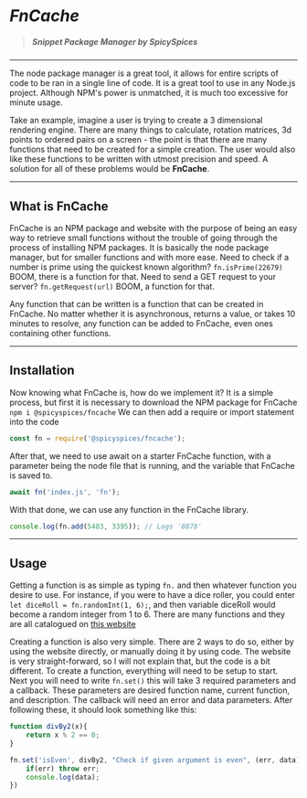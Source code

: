 # ***FnCache***
> ##### Snippet Package Manager by SpicySpices

***
The node package manager is a great tool, it allows for entire scripts of code to be ran in a single line of code. It is a great tool to use in any Node.js project. Although NPM's power is unmatched, it is much too excessive for minute usage.

Take an example, imagine a user is trying to create a 3 dimensional rendering engine. There are many things to calculate, rotation matrices, 3d points to ordered pairs on a screen - the point is that there are many functions that need to be created for a simple creation. The user would also like these functions to be written with utmost precision and speed. A solution for all of these problems would be **FnCache**.
***
## What is FnCache
FnCache is an NPM package and website with the purpose of being an easy way to retrieve small functions without the trouble of going through the process of installing NPM packages. It is basically the node package manager, but for smaller functions and with more ease. Need to check if a number is prime using the quickest known algorithm? `fn.isPrime(22679)` BOOM, there is a function for that. Need to send a GET request to your server? `fn.getRequest(url)` BOOM, a function for that.

Any function that can be written is a function that can be created in FnCache. No matter whether it is asynchronous, returns a value, or takes 10 minutes to resolve, any function can be added to FnCache, even ones containing other functions.

***

## Installation
Now knowing what FnCache is, how do we implement it? It is a simple process, but first it is necessary to download the NPM package for FnCache
`npm i @spicyspices/fncache`
We can then add a require or import statement into the code
```js
const fn = require('@spicyspices/fncache');
```
After that, we need to use await on a starter FnCache function, with a parameter being the node file that is running, and the variable that FnCache is saved to.
```js
await fn('index.js', 'fn');
```
With that done, we can use any function in the FnCache library.
```js
console.log(fn.add(5483, 3395)); // Logs '8878'
```
***
## Usage
Getting a function is as simple as typing `fn.` and then whatever function you desire to use. For instance, if you were to have a dice roller, you could enter `let diceRoll = fn.randomInt(1, 6);`, and then variable diceRoll would become a random integer from 1 to 6. There are many functions and they are all catalogued on [this website](https://Code-Jam-10.spicedspices.repl.co)

Creating a function is also very simple. There are 2 ways to do so, either by using the website directly, or manually doing it by using code. The website is very straight-forward, so I will not explain that, but the code is a bit different. To create a function, everything will need to be setup to start. Next you will need to write `fn.set()` this will take 3 required parameters and a callback. These parameters are desired function name, current function, and description. The callback will need an error and data parameters. After following these, it should look something like this:
```js
function divBy2(x){
    return x % 2 == 0;
}

fn.set('isEven', divBy2, "Check if given argument is even", (err, data) => {
    if(err) throw err;
    console.log(data);
})
```
